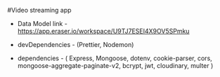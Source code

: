 #Video streaming app

- Data Model link - 
https://app.eraser.io/workspace/U9TJ7ESEI4X9OV5SPmku

- devDependencies -
(Prettier, Nodemon)

- dependencies -
( Express, Mongoose, dotenv, cookie-parser, cors, mongoose-aggregate-paginate-v2, bcrypt, jwt, cloudinary, multer )

